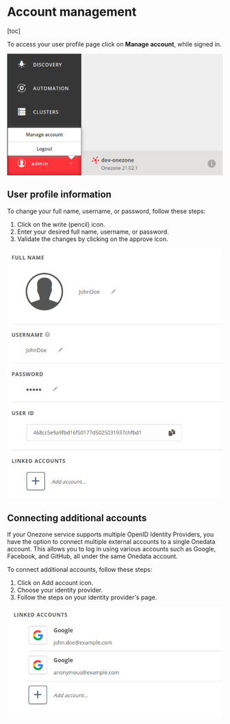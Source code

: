 # Account management

[toc]

To access your user profile page click on **Manage account**, while signed in. 

![manage_account](../../images/user-guide/account-management/manage_account.png#screenshot)


## User profile information
To change your full name, username, or password, follow these steps:
1. Click on the write (pencil) icon.
2. Enter your desired full name, username, or password.
3. Validate the changes by clicking on the approve icon.

![user_information](../../images/user-guide/account-management/user_information.png#screenshot)

## Connecting additional accounts
If your Onezone service supports multiple OpenID Identity Providers, you have the option to connect multiple external 
accounts to a single Onedata account. This allows you to log in using various accounts such as Google, Facebook, 
and GitHub, all under the same Onedata account.

To connect additional accounts, follow these steps:
1. Click on Add account icon. 
2. Choose your identity provider.
3. Follow the steps on your identity provider's page.

![linked_accounts](../../images/user-guide/account-management/linked_accounts.png#screenshot)
